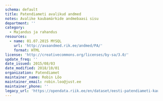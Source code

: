 ```yaml
---
schema: default
title: Patendiameti avalikud andmed
notes: Avalike kaubamärkide andmebaasi sisu
department: ''
category:
  - Majandus ja rahandus
resources:
  - name: 01.07.2015 MYSQL
    url: 'http://avaandmed.rik.ee/andmed/PA/'
    format: HTML
license: 'http://creativecommons.org/licenses/by-sa/3.0/'
update_freq: ''
date_issued: 2015/08/03
date_modified: 2018/10/01
organization: Patendiamet
maintainer_name: Robin Lõo
maintainer_email: robin.loo@just.ee
maintainer_phone: ''
legacy_url: 'https://opendata.riik.ee/en/dataset/eesti-patendiameti-kaubam-rkide-avalikud-andmed'
---
```

